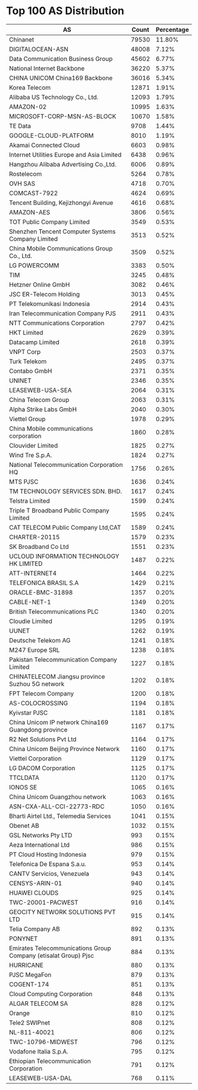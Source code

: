 # Top 100 AS Distribution
| AS | Count | Percentage |
|----|----|----|
| Chinanet | 79530 | 11.80% |
| DIGITALOCEAN-ASN | 48008 | 7.12% |
| Data Communication Business Group | 45602 | 6.77% |
| National Internet Backbone | 36220 | 5.37% |
| CHINA UNICOM China169 Backbone | 36016 | 5.34% |
| Korea Telecom | 12871 | 1.91% |
| Alibaba US Technology Co., Ltd. | 12093 | 1.79% |
| AMAZON-02 | 10995 | 1.63% |
| MICROSOFT-CORP-MSN-AS-BLOCK | 10670 | 1.58% |
| TE Data | 9708 | 1.44% |
| GOOGLE-CLOUD-PLATFORM | 8010 | 1.19% |
| Akamai Connected Cloud | 6603 | 0.98% |
| Internet Utilities Europe and Asia Limited | 6438 | 0.96% |
| Hangzhou Alibaba Advertising Co.,Ltd. | 6006 | 0.89% |
| Rostelecom | 5264 | 0.78% |
| OVH SAS | 4718 | 0.70% |
| COMCAST-7922 | 4624 | 0.69% |
| Tencent Building, Kejizhongyi Avenue | 4616 | 0.68% |
| AMAZON-AES | 3806 | 0.56% |
| TOT Public Company Limited | 3549 | 0.53% |
| Shenzhen Tencent Computer Systems Company Limited | 3513 | 0.52% |
| China Mobile Communications Group Co., Ltd. | 3509 | 0.52% |
| LG POWERCOMM | 3383 | 0.50% |
| TIM | 3245 | 0.48% |
| Hetzner Online GmbH | 3082 | 0.46% |
| JSC ER-Telecom Holding | 3013 | 0.45% |
| PT Telekomunikasi Indonesia | 2914 | 0.43% |
| Iran Telecommunication Company PJS | 2911 | 0.43% |
| NTT Communications Corporation | 2797 | 0.42% |
| HKT Limited | 2629 | 0.39% |
| Datacamp Limited | 2618 | 0.39% |
| VNPT Corp | 2503 | 0.37% |
| Turk Telekom | 2495 | 0.37% |
| Contabo GmbH | 2371 | 0.35% |
| UNINET | 2346 | 0.35% |
| LEASEWEB-USA-SEA | 2064 | 0.31% |
| China Telecom Group | 2063 | 0.31% |
| Alpha Strike Labs GmbH | 2040 | 0.30% |
| Viettel Group | 1978 | 0.29% |
| China Mobile communications corporation | 1860 | 0.28% |
| Clouvider Limited | 1825 | 0.27% |
| Wind Tre S.p.A. | 1824 | 0.27% |
| National Telecommunication Corporation HQ | 1756 | 0.26% |
| MTS PJSC | 1636 | 0.24% |
| TM TECHNOLOGY SERVICES SDN. BHD. | 1617 | 0.24% |
| Telstra Limited | 1599 | 0.24% |
| Triple T Broadband Public Company Limited | 1595 | 0.24% |
| CAT TELECOM Public Company Ltd,CAT | 1589 | 0.24% |
| CHARTER-20115 | 1579 | 0.23% |
| SK Broadband Co Ltd | 1551 | 0.23% |
| UCLOUD INFORMATION TECHNOLOGY HK LIMITED | 1487 | 0.22% |
| ATT-INTERNET4 | 1464 | 0.22% |
| TELEFONICA BRASIL S.A | 1429 | 0.21% |
| ORACLE-BMC-31898 | 1357 | 0.20% |
| CABLE-NET-1 | 1349 | 0.20% |
| British Telecommunications PLC | 1340 | 0.20% |
| Cloudie Limited | 1295 | 0.19% |
| UUNET | 1262 | 0.19% |
| Deutsche Telekom AG | 1241 | 0.18% |
| M247 Europe SRL | 1238 | 0.18% |
| Pakistan Telecommunication Company Limited | 1227 | 0.18% |
| CHINATELECOM Jiangsu province Suzhou 5G network | 1202 | 0.18% |
| FPT Telecom Company | 1200 | 0.18% |
| AS-COLOCROSSING | 1194 | 0.18% |
| Kyivstar PJSC | 1181 | 0.18% |
| China Unicom IP network China169 Guangdong province | 1167 | 0.17% |
| R2 Net Solutions Pvt Ltd | 1164 | 0.17% |
| China Unicom Beijing Province Network | 1160 | 0.17% |
| Viettel Corporation | 1129 | 0.17% |
| LG DACOM Corporation | 1125 | 0.17% |
| TTCLDATA | 1120 | 0.17% |
| IONOS SE | 1065 | 0.16% |
| China Unicom Guangzhou network | 1063 | 0.16% |
| ASN-CXA-ALL-CCI-22773-RDC | 1050 | 0.16% |
| Bharti Airtel Ltd., Telemedia Services | 1041 | 0.15% |
| Obenet AB | 1032 | 0.15% |
| GSL Networks Pty LTD | 993 | 0.15% |
| Aeza International Ltd | 986 | 0.15% |
| PT Cloud Hosting Indonesia | 979 | 0.15% |
| Telefonica De Espana S.a.u. | 953 | 0.14% |
| CANTV Servicios, Venezuela | 943 | 0.14% |
| CENSYS-ARIN-01 | 940 | 0.14% |
| HUAWEI CLOUDS | 925 | 0.14% |
| TWC-20001-PACWEST | 916 | 0.14% |
| GEOCITY NETWORK SOLUTIONS PVT LTD | 915 | 0.14% |
| Telia Company AB | 892 | 0.13% |
| PONYNET | 891 | 0.13% |
| Emirates Telecommunications Group Company (etisalat Group) Pjsc | 884 | 0.13% |
| HURRICANE | 880 | 0.13% |
| PJSC MegaFon | 879 | 0.13% |
| COGENT-174 | 851 | 0.13% |
| Cloud Computing Corporation | 848 | 0.13% |
| ALGAR TELECOM SA | 828 | 0.12% |
| Orange | 810 | 0.12% |
| Tele2 SWIPnet | 808 | 0.12% |
| NL-811-40021 | 806 | 0.12% |
| TWC-10796-MIDWEST | 796 | 0.12% |
| Vodafone Italia S.p.A. | 795 | 0.12% |
| Ethiopian Telecommunication Corporation | 791 | 0.12% |
| LEASEWEB-USA-DAL | 768 | 0.11% |
